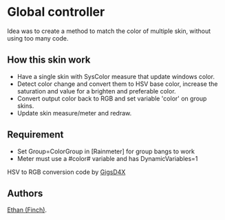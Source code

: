 # Global controller
Idea was to create a method to match the color of multiple skin, without using too many code.

## How this skin work
* Have a single skin with SysColor measure that update windows color.
* Detect color change and convert them to HSV base color, increase the saturation and value for a brighten and preferable color.
* Convert output color back to RGB and set variable 'color' on group skins.
* Update skin measure/meter and redraw.

## Requirement
* Set Group=ColorGroup in [Rainmeter] for group bangs to work
* Meter must use a #color# variable and has DynamicVariables=1

HSV to RGB conversion code by [GigsD4X](https://gist.github.com/GigsD4X)
## Authors
[Ethan (Finch)](https://github.com/callmeEthan).  
